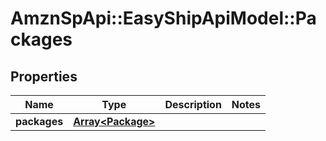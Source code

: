 # AmznSpApi::EasyShipApiModel::Packages

## Properties
Name | Type | Description | Notes
------------ | ------------- | ------------- | -------------
**packages** | [**Array&lt;Package&gt;**](Package.md) |  | 

